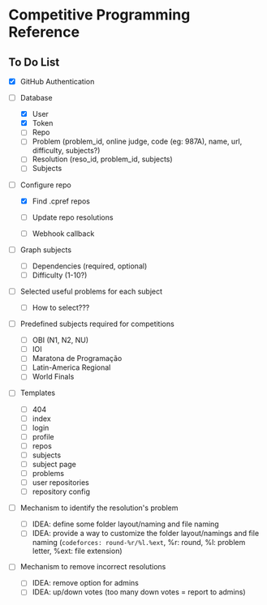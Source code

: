 # Competitive Programming Reference

## To Do List

- [x] GitHub Authentication

- [ ] Database
  - [x] User
  - [x] Token
  - [ ] Repo
  - [ ] Problem (problem\_id, online judge, code (eg: 987A), name, url, difficulty,
    subjects?)
  - [ ] Resolution (reso\_id, problem\_id, subjects)
  - [ ] Subjects

- [ ] Configure repo
  - [x] Find .cpref repos
  - [ ] Update repo resolutions
  - [ ] Webhook callback


- [ ] Graph subjects
  - [ ] Dependencies (required, optional)
  - [ ] Difficulty (1-10?)

- [ ] Selected useful problems for each subject
  - [ ] How to select???

- [ ] Predefined subjects required for competitions
  - [ ] OBI (N1, N2, NU)
  - [ ] IOI
  - [ ] Maratona de Programação
  - [ ] Latin-America Regional
  - [ ] World Finals

- [ ] Templates
  - [ ] 404
  - [ ] index
  - [ ] login
  - [ ] profile
  - [ ] repos
  - [ ] subjects
  - [ ] subject page
  - [ ] problems
  - [ ] user repositories
  - [ ] repository config

- [ ] Mechanism to identify the resolution's problem
  - [ ] IDEA: define some folder layout/naming and file naming
  - [ ] IDEA: provide a way to customize the folder layout/namings and file
    naming (`codeforces: round-%r/%l.%ext`, %r: round, %l: problem letter, %ext:
    file extension)

- [ ] Mechanism to remove incorrect resolutions
  - [ ] IDEA: remove option for admins
  - [ ] IDEA: up/down votes (too many down votes = report to admins)
